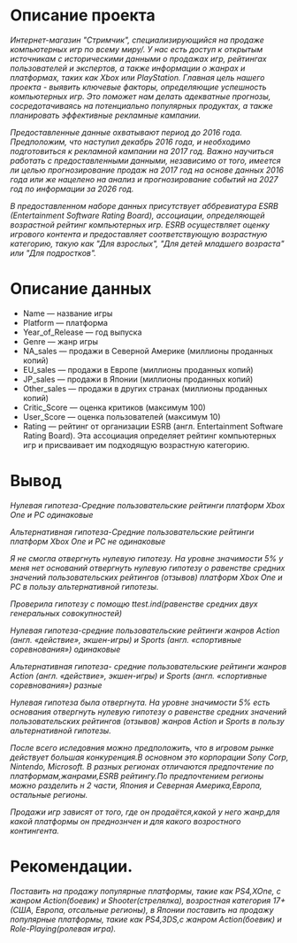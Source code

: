 # Описание проекта

*Интернет-магазин "Стримчик", специализирующийся на продаже компьютерных игр по всему миру/. У нас есть доступ к открытым источникам с историческими данными о продажах игр, рейтингах пользователей и экспертов, а также информации о жанрах и платформах, таких как Xbox или PlayStation. Главная цель нашего проекта - выявить ключевые факторы, определяющие успешность компьютерных игр. Это поможет нам делать адекватные прогнозы, сосредотачиваясь на потенциально популярных продуктах, а также планировать эффективные рекламные кампании.*

*Предоставленные данные охватывают период до 2016 года. Предположим, что наступил декабрь 2016 года, и необходимо подготовиться к рекламной кампании на 2017 год. Важно научиться работать с предоставленными данными, независимо от того, имеется ли целью прогнозирование продаж на 2017 год на основе данных 2016 года или же нацелено на анализ и прогнозирование событий на 2027 год по информации за 2026 год.*

*В предоставленном наборе данных присутствует аббревиатура ESRB (Entertainment Software Rating Board), ассоциации, определяющей возрастной рейтинг компьютерных игр. ESRB осуществляет оценку игрового контента и предоставляет соответствующую возрастную категорию, такую как "Для взрослых", "Для детей младшего возраста" или "Для подростков".*

# Описание данных

 - Name — название игры
 - Platform — платформа
 - Year_of_Release — год выпуска
 - Genre — жанр игры
 - NA_sales — продажи в Северной Америке (миллионы проданных копий)
 - EU_sales — продажи в Европе (миллионы проданных копий)
 - JP_sales — продажи в Японии (миллионы проданных копий)
 - Other_sales — продажи в других странах (миллионы проданных копий)
 - Critic_Score — оценка критиков (максимум 100)
 - User_Score — оценка пользователей (максимум 10)
 - Rating — рейтинг от организации ESRB (англ. Entertainment Software Rating Board). Эта ассоциация определяет рейтинг компьютерных игр и присваивает им подходящую возрастную категорию.

# Вывод

*Нулевая гипотеза-Средние пользовательские рейтинги платформ Xbox One и PC одинаковые*

*Альтернативная гипотеза-Средние пользовательские рейтинги платформ Xbox One и PC не одинаковые*

*Я не смогла отвергнуть нулевую гипотезу. На уровне значимости 5% у меня нет оснований отвергнуть нулевую гипотезу о равенстве средних значений пользовательских рейтингов (отзывов) платформ Xbox One и PC в пользу альтернативной гипотезы.*

*Проверила гипотезу с помощю ttest.ind(равенстве средних двух генеральных совокупностей)*

*Нулевая гипотеза-cредние пользовательские рейтинги жанров Action (англ. «действие», экшен-игры) и Sports (англ. «спортивные соревнования») одинаковые*

*Альтернативная гипотеза- cредние пользовательские рейтинги жанров Action (англ. «действие», экшен-игры) и Sports (англ. «спортивные соревнования») разные*

*Нулевая гипотеза была отвергнута. На уровне значимости 5% есть основания отвергнуть нулевую гипотезу о равенстве средних значений пользовательских рейтингов (отзывов) жанров Action и Sports в пользу альтернативной гипотезы.*

*После всего иследовния можно предположить, что в игровом рынке действует большая конкуренция.В основном это корпорации Sony Corp, Nintendo, Microsoft. В разных регионах отличаются предпочтение по платформам,жанрами,ESRB рейтингу.По предпочтением регионы можно разделить н 2 части, Япония и Северная Америка,Европа, остальные регионы.*

*Продажи игр зависят от того, где он продаётся,какой у него жанр,для какой платформы он преднознчен и для какого возростного контингента.*

# Рекомендации.

*Поставить на продажу популярные платформы, такие как PS4,XOne, с жанром Action(боевик) и Shooter(стрелялка), возростная категория 17+(США, Европа, отсальные регионы), в Японии поставить на продажу популярные платформы, такие как PS4,3DS,с жанром Action(боевик) и Role-Playing(ролевая игра).*
